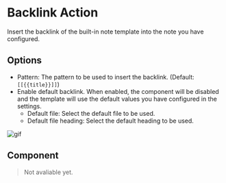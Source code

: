 # Backlink Action
Insert the backlink of the built-in note template into the note you have configured.

## Options
- Pattern: The pattern to be used to insert the backlink. (Default: `[[{{title}}]]`)
- Enable default backlink. When enabled, the component will be disabled and the template will use the default values you have configured in the settings.
  - Default file: Select the default file to be used.
  - Default file heading: Select the default heading to be used.

![gif](../resources/actions/backlink/Backlink-tutorial.gif)

## Component
> Not avaliable yet.